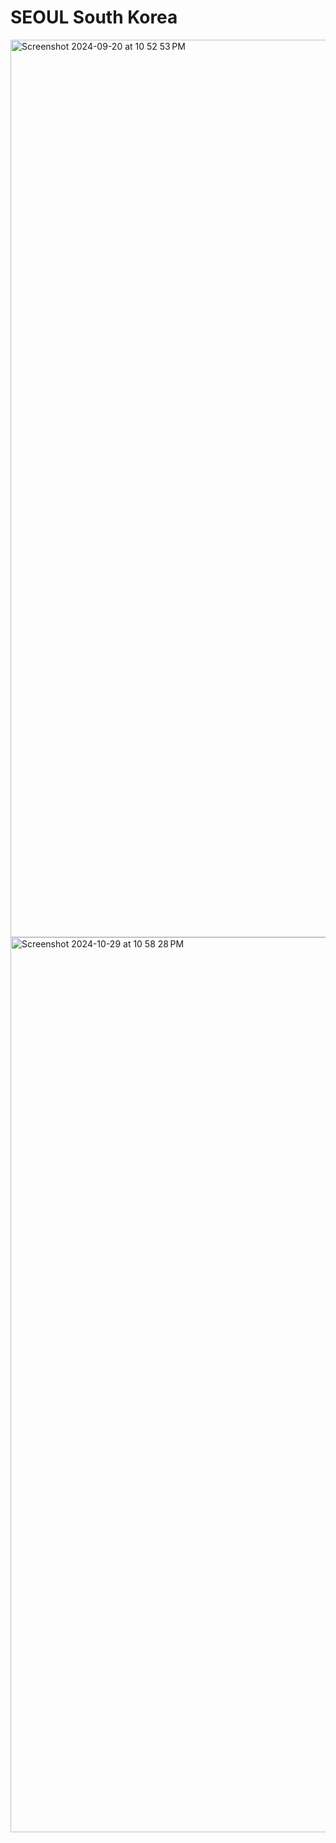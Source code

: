 # SEOUL South Korea

<img width="1436" alt="Screenshot 2024-09-20 at 10 52 53 PM" src="https://github.com/user-attachments/assets/fecf0321-165b-4a4c-91cc-76ed1a79371f">

<img width="1432" alt="Screenshot 2024-10-29 at 10 58 28 PM" src="https://github.com/user-attachments/assets/3860b240-3c73-41b6-bbbd-8b3b0e69d291">
